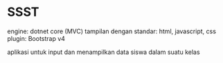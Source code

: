 # SSST
engine: dotnet core (MVC)
tampilan dengan standar: html, javascript, css
plugin: Bootstrap v4

aplikasi untuk input dan menampilkan data siswa dalam suatu kelas
